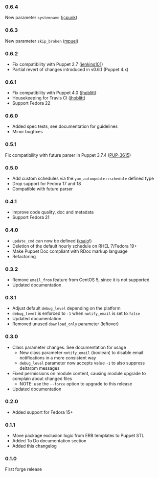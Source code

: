 ### 0.6.4

New parameter `systemname` ([jcpunk](https://github.com/jcpunk))

### 0.6.3

New parameter `skip_broken` ([mpuel](https://github.com/mpuel))

### 0.6.2

* Fix compatibility with Puppet 2.7 ([jenkins101](https://github.com/jenkins101))
* Partial revert of changes introduced in v0.6.1 (Puppet 4.x)

### 0.6.1

* Fix compatibility with Puppet 4.0 ([jhoblitt](https://github.com/jhoblitt))
* Housekeeping for Travis CI ([jhoblitt](https://github.com/jhoblitt))
* Support Fedora 22

### 0.6.0

* Added spec tests, see documentation for guidelines
* Minor bugfixes

### 0.5.1

Fix compatibility with future parser in Puppet 3.7.4 ([PUP-3615](https://tickets.puppetlabs.com/browse/PUP-3615))

### 0.5.0

* Add custom schedules via the `yum_autoupdate::schedule` defined type
* Drop support for Fedora 17 and 18
* Compatible with future parser

### 0.4.1

* Improve code quality, doc and metadata
* Support Fedora 21

### 0.4.0

* `update_cmd` can now be defined ([ksaio](https://github.com/ksaio)!)
* Deletion of the default hourly schedule on RHEL 7/Fedora 19+
* Make Puppet Doc compliant with RDoc markup language
* Refactoring

### 0.3.2

* Remove `email_from` feature from CentOS 5, since it is not supported
* Updated documentation

### 0.3.1

* Adjust default `debug_level` depending on the platform
* `debug_level` is enforced to `-1` when `notify_email` is set to `false`
* Updated documentation
* Removed unused `download_only` parameter (leftover)

### 0.3.0

* Class parameter changes. See documentation for usage
  * New class parameter `notify_email` (boolean) to disable email notifications in a more consistent way
  * `debug_level` parameter now accepts value `-1` to also suppress deltarpm messages 
* Fixed permissions on module content, causing module upgrade to complain about changed files
    * NOTE: use the `--force` option to upgrade to this release
* Updated documentation

### 0.2.0

* Added support for Fedora 15+

### 0.1.1

* Move package exclusion logic from ERB templates to Puppet STL
* Added To Do documentation section
* Added this changelog
 
### 0.1.0

First forge release
